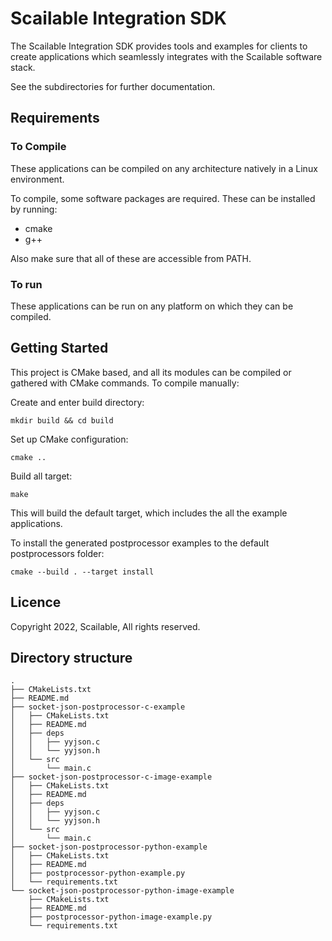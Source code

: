 Scailable Integration SDK
=========================

The Scailable Integration SDK provides tools and examples for clients to create applications which seamlessly integrates with the Scailable software stack.

See the subdirectories for further documentation.

## Requirements

### To Compile

These applications can be compiled on any architecture natively in a Linux environment.

To compile, some software packages are required. These can be installed by running:

- cmake
- g++

Also make sure that all of these are accessible from PATH.

### To run

These applications can be run on any platform on which they can be compiled.


## Getting Started

This project is CMake based, and all its modules can be compiled or gathered with CMake commands. To compile manually:

Create and enter build directory:

```
mkdir build && cd build
```

Set up CMake configuration:

```
cmake ..
```

Build all target:

```
make
```

This will build the default target, which includes the all the example applications.

To install the generated postprocessor examples to the default postprocessors folder:

```
cmake --build . --target install
```

## Licence

Copyright 2022, Scailable, All rights reserved.

## Directory structure

```
.
├── CMakeLists.txt
├── README.md
├── socket-json-postprocessor-c-example
│   ├── CMakeLists.txt
│   ├── README.md
│   ├── deps
│   │   ├── yyjson.c
│   │   └── yyjson.h
│   └── src
│       └── main.c
├── socket-json-postprocessor-c-image-example
│   ├── CMakeLists.txt
│   ├── README.md
│   ├── deps
│   │   ├── yyjson.c
│   │   └── yyjson.h
│   └── src
│       └── main.c
├── socket-json-postprocessor-python-example
│   ├── CMakeLists.txt
│   ├── README.md
│   ├── postprocessor-python-example.py
│   └── requirements.txt
└── socket-json-postprocessor-python-image-example
    ├── CMakeLists.txt
    ├── README.md
    ├── postprocessor-python-image-example.py
    └── requirements.txt
```